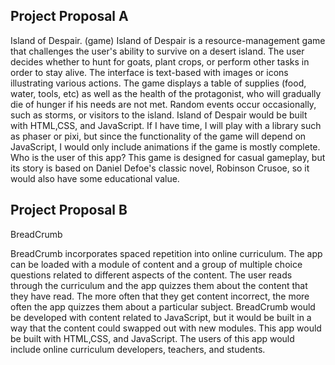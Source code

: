 Project Proposal A
------------------------

Island of Despair. (game)
Island of Despair is a resource-management game that challenges the user's ability to survive on a desert island. The user decides whether to hunt for goats, plant crops, or perform other tasks in order to stay alive. The interface is text-based with images or icons illustrating various actions. The game displays a table of supplies (food, water, tools, etc) as well as the health of the protagonist, who will gradually die of hunger if his needs are not met. Random events occur occasionally, such as storms, or visitors to the island.
Island of Despair would be built with HTML,CSS, and JavaScript. If I have time, I will play with a library such as phaser or pixi, but since the functionality of the game will depend on JavaScript, I would only include animations if the game is mostly complete.
Who is the user of this app? This game is designed for casual gameplay, but its story is based on Daniel Defoe's classic novel, Robinson Crusoe, so it would also have some educational value.

Project Proposal B
------------------------

BreadCrumb

BreadCrumb incorporates spaced repetition into online curriculum. The app can be loaded with a module of content and a group of multiple choice questions related to different aspects of the content. The user reads through the curriculum and the app quizzes them about the content that they have read. The more often that they get content incorrect, the more often the app quizzes them about a particular subject. BreadCrumb would be developed with content related to JavaScript, but it would be built in a way that the content could swapped out with new modules.
This app would be built with HTML,CSS, and JavaScript.
The users of this app would include online curriculum developers, teachers, and students.

